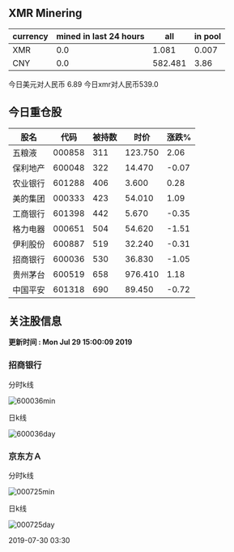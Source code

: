 ## XMR Minering

|currency|mined in last 24 hours|all|in pool|
|---|---|---|---|
|XMR|0.0|1.081|0.007|
|CNY|0.0|582.481|3.86|

今日美元对人民币 6.89	今日xmr对人民币539.0


## 今日重仓股 

|股名|代码|被持数|时价|涨跌%|
|---|---|---|---|---|
|五粮液|000858|311|123.750|2.06|
|保利地产|600048|322|14.470|-0.07|
|农业银行|601288|406|3.600|0.28|
|美的集团|000333|423|54.010|1.09|
|工商银行|601398|442|5.670|-0.35|
|格力电器|000651|504|54.620|-1.51|
|伊利股份|600887|519|32.240|-0.31|
|招商银行|600036|530|36.830|-1.05|
|贵州茅台|600519|658|976.410|1.18|
|中国平安|601318|690|89.450|-0.72|

## 关注股信息
**更新时间 : Mon Jul 29 15:00:09 2019**
### 招商银行 
分时k线

![600036min](http://image.sinajs.cn/newchart/min/n/sh600036.gif)

日k线

![600036day](http://image.sinajs.cn/newchart/daily/n/sh600036.gif)

### 京东方Ａ 
分时k线

![000725min](http://image.sinajs.cn/newchart/min/n/sz000725.gif)

日k线

![000725day](http://image.sinajs.cn/newchart/daily/n/sz000725.gif)

2019-07-30 03:30